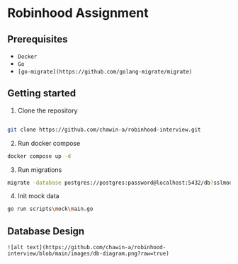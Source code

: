 # Robinhood Assignment
 
## Prerequisites
- `Docker`
- `Go`
- `[go-migrate](https://github.com/golang-migrate/migrate)`

## Getting started
1. Clone the repository
```bash

git clone https://github.com/chawin-a/robinhood-interview.git

```
2. Run docker compose
```bash
docker compose up -d
```

3. Run migrations
```bash
migrate -database postgres://postgres:password@localhost:5432/db?sslmode=disable -path migrations up
```

4. Init mock data
```bash
go run scripts\mock\main.go
```

## Database Design
```{toggle}
![alt text](https://github.com/chawin-a/robinhood-interview/blob/main/images/db-diagram.png?raw=true)
```